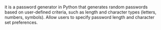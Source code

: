  it is a password generator in Python that generates random passwords based on user-defined criteria, such as length and character types (letters, numbers, symbols). Allow users to specify password length and character set preferences.
